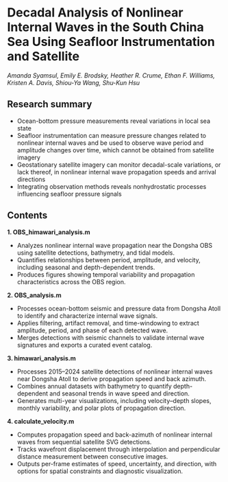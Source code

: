 # Decadal Analysis of Nonlinear Internal Waves in the South China Sea Using Seafloor Instrumentation and Satellite
_Amanda Syamsul, Emily E. Brodsky, Heather R. Crume, Ethan F. Williams, Kristen A. Davis, Shiou-Ya Wang, Shu-Kun Hsu_

## Research summary
- Ocean-bottom pressure measurements reveal variations in local sea state
- Seafloor instrumentation can measure pressure changes related to nonlinear internal waves and be used to observe wave period and amplitude changes over time, which cannot be obtained from satellite imagery
- Geostationary satellite imagery can monitor decadal-scale variations, or lack thereof, in nonlinear internal wave propagation speeds and arrival directions
- Integrating observation methods reveals nonhydrostatic processes influencing seafloor pressure signals


## Contents
**1. OBS_himawari_analysis.m**
- Analyzes nonlinear internal wave propagation near the Dongsha OBS using satellite detections, bathymetry, and tidal models.
- Quantifies relationships between period, amplitude, and velocity, including seasonal and depth-dependent trends.
- Produces figures showing temporal variability and propagation characteristics across the OBS region.

**2. OBS_analysis.m**
- Processes ocean-bottom seismic and pressure data from Dongsha Atoll to identify and characterize internal wave signals.
- Applies filtering, artifact removal, and time-windowing to extract amplitude, period, and phase of each detected wave.
- Merges detections with seismic channels to validate internal wave signatures and exports a curated event catalog.
   
**3. himawari_analysis.m**
- Processes 2015–2024 satellite detections of nonlinear internal waves near Dongsha Atoll to derive propagation speed and back azimuth.
- Combines annual datasets with bathymetry to quantify depth-dependent and seasonal trends in wave speed and direction.
- Generates multi-year visualizations, including velocity–depth slopes, monthly variability, and polar plots of propagation direction.

**4. calculate_velocity.m**
- Computes propagation speed and back-azimuth of nonlinear internal waves from sequential satellite SVG detections.
- Tracks wavefront displacement through interpolation and perpendicular distance measurement between consecutive images.
- Outputs per-frame estimates of speed, uncertainty, and direction, with options for spatial constraints and diagnostic visualization.
